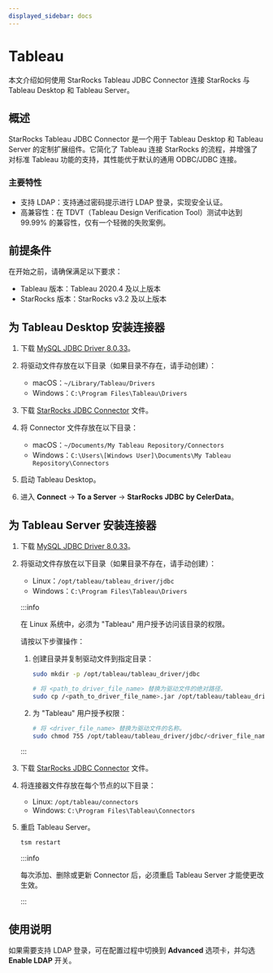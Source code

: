 ```yaml
---
displayed_sidebar: docs
---
```


# Tableau

本文介绍如何使用 StarRocks Tableau JDBC Connector 连接 StarRocks 与 Tableau Desktop 和 Tableau Server。

## 概述

StarRocks Tableau JDBC Connector 是一个用于 Tableau Desktop 和 Tableau Server 的定制扩展组件。它简化了 Tableau 连接 StarRocks 的流程，并增强了对标准 Tableau 功能的支持，其性能优于默认的通用 ODBC/JDBC 连接。

### 主要特性

- 支持 LDAP：支持通过密码提示进行 LDAP 登录，实现安全认证。
- 高兼容性：在 TDVT（Tableau Design Verification Tool）测试中达到 99.99% 的兼容性，仅有一个轻微的失败案例。

## 前提条件

在开始之前，请确保满足以下要求：

- Tableau 版本：Tableau 2020.4 及以上版本
- StarRocks 版本：StarRocks v3.2 及以上版本

## 为 Tableau Desktop 安装连接器

1. 下载 [MySQL JDBC Driver 8.0.33](https://downloads.mysql.com/archives/c-j/)。
2. 将驱动文件存放在以下目录（如果目录不存在，请手动创建）：

   - macOS：`~/Library/Tableau/Drivers`
   - Windows：`C:\Program Files\Tableau\Drivers`

3. 下载 [StarRocks JDBC Connector](https://exchange.tableau.com/products/1079) 文件。
4. 将 Connector 文件存放在以下目录：

   - macOS：`~/Documents/My Tableau Repository/Connectors`
   - Windows：`C:\Users\[Windows User]\Documents\My Tableau Repository\Connectors`

5. 启动 Tableau Desktop。
6. 进入 **Connect** -> **To a Server** -> **StarRocks** **JDBC** **by CelerData**。

## 为 Tableau Server 安装连接器

1. 下载 [MySQL JDBC Driver 8.0.33](https://downloads.mysql.com/archives/c-j/)。
2. 将驱动文件存放在以下目录（如果目录不存在，请手动创建）：

   - Linux：`/opt/tableau/tableau_driver/jdbc`
   - Windows：`C:\Program Files\Tableau\Drivers`

   :::info

   在 Linux 系统中，必须为 "Tableau" 用户授予访问该目录的权限。

   请按以下步骤操作：

   1. 创建目录并复制驱动文件到指定目录：

      ```Bash
      sudo mkdir -p /opt/tableau/tableau_driver/jdbc

      # 将 <path_to_driver_file_name> 替换为驱动文件的绝对路径。
      sudo cp /<path_to_driver_file_name>.jar /opt/tableau/tableau_driver/jdbc
      ```

   2. 为 "Tableau" 用户授予权限：

      ```Bash
      # 将 <driver_file_name> 替换为驱动文件的名称。
      sudo chmod 755 /opt/tableau/tableau_driver/jdbc/<driver_file_name>.jar
      ```

   :::

3. 下载 [StarRocks JDBC Connector](https://exchange.tableau.com/products/1079) 文件。
4. 将连接器文件存放在每个节点的以下目录：

   - Linux: `/opt/tableau/connectors`
   - Windows: `C:\Program Files\Tableau\Connectors`

5. 重启 Tableau Server。

   ```Bash
   tsm restart
   ```

   :::info

   每次添加、删除或更新 Connector 后，必须重启 Tableau Server 才能使更改生效。

   :::

## 使用说明

如果需要支持 LDAP 登录，可在配置过程中切换到 **Advanced** 选项卡，并勾选 **Enable LDAP** 开关。
